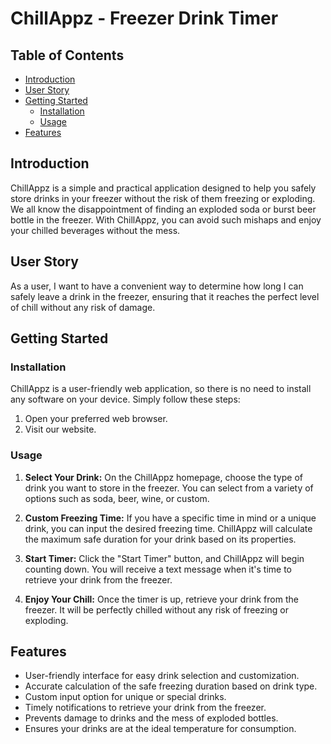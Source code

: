 # ChillAppz - Freezer Drink Timer

## Table of Contents
- [Introduction](#introduction)
- [User Story](#user-story)
- [Getting Started](#getting-started)
  - [Installation](#installation)
  - [Usage](#usage)
- [Features](#features)

## Introduction

ChillAppz is a simple and practical application designed to help you safely store drinks in your freezer without the risk of them freezing or exploding. We all know the disappointment of finding an exploded soda or burst beer bottle in the freezer. With ChillAppz, you can avoid such mishaps and enjoy your chilled beverages without the mess.

## User Story

As a user, I want to have a convenient way to determine how long I can safely leave a drink in the freezer, ensuring that it reaches the perfect level of chill without any risk of damage.

## Getting Started

### Installation

ChillAppz is a user-friendly web application, so there is no need to install any software on your device. Simply follow these steps:

1. Open your preferred web browser.
2. Visit our website.

### Usage

1. **Select Your Drink:** On the ChillAppz homepage, choose the type of drink you want to store in the freezer. You can select from a variety of options such as soda, beer, wine, or custom.

2. **Custom Freezing Time:** If you have a specific time in mind or a unique drink, you can input the desired freezing time. ChillAppz will calculate the maximum safe duration for your drink based on its properties.

3. **Start Timer:** Click the "Start Timer" button, and ChillAppz will begin counting down. You will receive a text message when it's time to retrieve your drink from the freezer.

4. **Enjoy Your Chill:** Once the timer is up, retrieve your drink from the freezer. It will be perfectly chilled without any risk of freezing or exploding.

## Features

- User-friendly interface for easy drink selection and customization.
- Accurate calculation of the safe freezing duration based on drink type.
- Custom input option for unique or special drinks.
- Timely notifications to retrieve your drink from the freezer.
- Prevents damage to drinks and the mess of exploded bottles.
- Ensures your drinks are at the ideal temperature for consumption.
